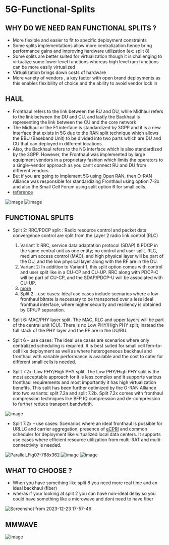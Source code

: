 # 5G-Functional-Splits
## WHY DO WE NEED RAN FUNCTIONAL SPLITS ?
- More flexible and easier to fit to specific deployment constraints
- Some splits implementations allow more centralization hence bring performance gains and improving hardware utilization (ex: split 8)
- Some splits are better suited for virtualization though it is challenging to virtualize some lower level functions whereas high level ram functions can be more easily virtualized
- Virtualization brings down costs of hardware
- More variety of vendors , a key factor with open brand deployments as this enables flexibility of choice and the ability to avoid vendor lock in

## HAUL 
- Fronthaul refers to the link between the RU and DU, while Midhaul refers to the link between the DU and CU, and lastly the Backhaul is representing the link between the CU and the core network
- The Midhaul or the F1 interface is standardized by 3GPP and it is a new interface that exists in 5G due to the RAN split technique which allows the BBU (Baseband Unit) to be divided into two parts which are DU and CU that can deployed in different locations.
- Also, the Backhaul refers to the NG interface which is also standardized by the 3GPP. However, the Fronthaul was implemented by large equipment vendors in a proprietary fashion which limits the operators to a single-vendor approach as you can’t connect RU and DU from different vendors.
- But if you are going to implement 5G using Open RAN, then O-RAN Alliance was responsible for standardizing Fronthaul using option 7-2x and also the Small Cell Forum using split option 6 for small cells.
- [reference](https://www.telecomhall.net/t/what-is-fronthaul-midhaul-and-backhaul-in-5g/16985)

![image](https://github.com/KRIISHSHARMA/5G-Functional-Splits/assets/86760658/643b4d89-7846-4681-9031-3c584980ad00)
![image](https://github.com/KRIISHSHARMA/5G-Functional-Splits/assets/86760658/46d91f08-3c77-4975-9166-8ce4506e4aae)


## FUNCTIONAL SPLITS
- Split 2: RRC/PDCP split : Radio resource control and packet data convergence control are split from the Layer 2 radio link control (RLC)
  1. Variant 1: RRC, service data adaptation protocol (SDAP) & PDCP in the same central unit as one entity; no control and user split. RLC, medium access control (MAC), and high physical layer will be part of the DU, and the low physical layer along with the RF are in the DU.
  2. Variant 2: In addition to Variant 1, this split option comes with control and user split like in a CU-CP and CU-UP. RRC along with PDCP-C will be part of CU-CP, and the SDAP/PDCP-U will be associated with CU-UP.
  3. [more](https://www.rcrwireless.com/20210317/5g/exploring-functional-splits-in-5g-ran-tradeoffs-and-use-cases-reader-forum)
  4. Split 2 – use cases: Ideal use cases include scenarios where a low fronthaul bitrate is necessary to be transported over a less ideal fronthaul interface, where higher security and resiliency is obtained by CP/UP separation.
    
- Split 6: MAC/PHY layer split. The MAC, RLC and upper layers will be part of the central unit (CU). There is no Low PHY/High PHY split; instead the full stack of the PHY layer and the RF are in the DU/RU.
- Split 6 – use cases: The ideal use cases are scenarios where only centralized scheduling is required. It is best suited for small cell fem-to-cell like deployment as well as where heterogeneous backhaul and fronthaul with variable performance is available and the cost to cater for different small cells is needed.

- Split 7.2x: Low PHY/High PHY split. The Low PHY/High PHY split is the most acceptable approach for it is less complex and it supports various fronthaul requirements and most importantly it has high virtualization benefits. This split has been further optimized by the O-RAN Alliance into two variants: split 7.2a and split 7.2b. Split 7.2x comes with fronthaul compression techniques like BFP IQ compression and de-compression to further reduce transport bandwidth.

![image](https://github.com/KRIISHSHARMA/5G-Functional-Splits/assets/86760658/3f9047ba-8fce-45c6-87a7-11d58d84d244)

- Split 7.2x – use cases: Scenarios where an ideal fronthaul is possible for URLLC and carrier aggregation, presence of [eCPRI](https://www.5gworldpro.com/blog/2022/12/21/what-is-the-importance-of-ecpri-in-5g/) and common scheduler for deployment like virtualized local data centers. It supports use cases where efficient resource utilization from multi-RAT and multi-connectivity is needed.

![Parallel_Fig07-768x362](https://github.com/KRIISHSHARMA/5G-Functional-Splits/assets/86760658/233ad1bc-93d4-4a0d-aee8-6361e56222dc)
![image](https://github.com/KRIISHSHARMA/5G-Functional-Splits/assets/86760658/213037af-e8f6-42e3-bf6d-47096f819994)
![image](https://github.com/KRIISHSHARMA/5G-Functional-Splits/assets/86760658/1b786efd-273c-4425-afb5-f7b8afa8fcd7)

## WHAT TO CHOOSE ?
- When you have something like split 8  you need more real time and an ideal backhaul (fiber)
- wheras if your looking at split 2 you can have non-ideal delay so you could have something like a microwave and dont need to have fiber

![Screenshot from 2023-12-23 17-57-46](https://github.com/KRIISHSHARMA/5G-Functional-Splits/assets/86760658/7276305e-3477-47a7-94a8-975d5dcf14eb)

## MMWAVE
![image](https://github.com/KRIISHSHARMA/5G-Functional-Splits/assets/86760658/68b18fdb-1ec2-428e-ae09-010714064d15)

